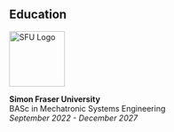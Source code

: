 ## Education

<p float="left" style="display: flex; align-items: flex-start;">
  <img src="https://www.sfu.ca/favicon.ico" alt="SFU Logo" width="100" height="100" style="margin-right: 15px;">
  <div>
    <strong>Simon Fraser University</strong><br>
    BASc in Mechatronic Systems Engineering<br>
    <em>September 2022 - December 2027</em>
  </div>
</p>

